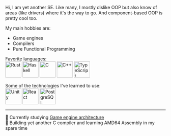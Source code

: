 Hi, I am yet another SE. Like many, I mostly dislike OOP but also know of areas (like drivers) where it's the way to go. And component-based OOP is pretty cool too.

My main hobbies are:
* Game engines
* Compilers
* Pure Functional Programming

Favorite languages: \
<img src="https://cdn.jsdelivr.net/gh/devicons/devicon/icons/rust/rust-plain.svg" width="50px" alt="Rust" />
<img src="https://cdn.jsdelivr.net/gh/devicons/devicon/icons/haskell/haskell-original.svg" width="50px" alt="Haskell" />
<img src="https://cdn.jsdelivr.net/gh/devicons/devicon/icons/c/c-line.svg" width="50px" alt="C" />
<img src="https://cdn.jsdelivr.net/gh/devicons/devicon/icons/cplusplus/cplusplus-line.svg" width="50px" alt="C++" />
<img src="https://cdn.jsdelivr.net/gh/devicons/devicon/icons/typescript/typescript-plain.svg" width="50px" alt="TypeScript" />

Some of the technologies I've learned to use:  \
<img src="https://cdn.jsdelivr.net/gh/devicons/devicon/icons/unity/unity-original.svg" width="50px" alt="Unity" />
<img src="https://cdn.jsdelivr.net/gh/devicons/devicon/icons/react/react-original.svg" width="50px" alt="React"/>
<img src="https://cdn.jsdelivr.net/gh/devicons/devicon/icons/postgresql/postgresql-original.svg" width="50px" alt="PostgreSQL"/>

***

📖 Currently studying [Game engine architecture](https://www.gameenginebook.com/)  \
🔭 Building yet another C compiler and learning AMD64 Assembly in my spare time


